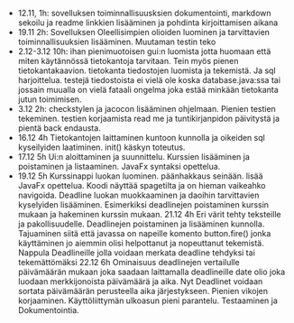 - 12.11, 1h: sovelluksen toiminnallisuusksien dokumentointi, markdown sekoilu ja readme linkkien lisääminen ja 
pohdinta kirjoittamisen aikana 
- 19.11 2h: Sovelluksen Oleellisimpien olioiden luominen ja tarvittavien toiminnallisuuksien lisääminen. 
Muutaman testin teko
- 2.12-3.12 10h: ihan pienimuotoisen gui:n luomista jotta huomaan että miten käytännössä tietokantoja tarvitaan. Tein myös 
pienen tietokantakaavion.  tietokanta tiedostojen luomista ja tekemistä. Ja sql harjoittelua. testejä tiedostoista ei vielä 
ole koska database.java:ssa tai jossain muualla on vielä fataali ongelma joka estää minkään tietokanta jutun toimimisen.
- 3.12 2h:  checkstylen ja jacocon lisääminen ohjelmaan. Pienien testien tekeminen. testien korjaamista read me ja 
tuntikirjanpidon päivitystä ja pientä back endausta. 
- 16.12 4h Tietokantojen laittaminen kuntoon kunnolla ja oikeiden sql kyseilyiden laatiminen. init() käskyn 
toteutus.
- 17.12 5h Ui:n aloittaminen ja suunnittelu. Kurssien lisääminen ja poistaminen ja listaaminen. JavaFx syntaksi 
opettelua.
- 19.12 5h Kurssinappi luokan luominen. päänhakkaus seinään. lisää JavaFx opettelua. Koodi näyttää spagetilta ja 
on hieman vaikeahko navigoida. Deadline luokan muokkaaminen ja daoihin tarvittavien kyselyiden lisääminen. 
Esimerkiksi deadlinejen poistaminen kurssin mukaan ja hakeminen kurssin mukaan. 
21.12 4h Eri värit tehty teksteille ja pakollisuudelle. Deadlinejen poistaminen ja lisääminen kunnolla. 
Tajuaminen siitä että javassa on napeille komento button.fire() jonka käyttäminen jo aiemmin olisi helpottanut 
ja nopeuttanut tekemistä. Nappula Deadlineille jolla voidaan merkata deadline tehdyksi tai tekemättömäksi 
22.12 6h Ominaisuus deadlinejen vertailulle päivämäärän mukaan joka saadaan laittamalla deadlineille date olio 
joka luodaan merkkijonoista päivämäärä ja aika. Nyt Deadlinet voidaan sortata päivämäärän perusteella aika 
järjestykseen. Pienien vikojen korjaaminen. Käyttöliittymän ulkoasun pieni parantelu. Testaaminen ja 
Dokumentointia.  
